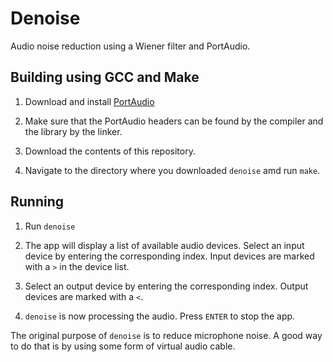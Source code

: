 # Denoise

Audio noise reduction using a Wiener filter and PortAudio.

## Building using GCC and Make

1. Download and install [PortAudio](http://www.portaudio.com/)

2. Make sure that the PortAudio headers can be found by the compiler and the library by the linker.

3. Download the contents of this repository.

4. Navigate to the directory where you downloaded `denoise` amd run `make`.

## Running

1. Run `denoise`

2. The app will display a list of available audio devices. Select an input device by entering the corresponding index. Input devices are marked with a `>` in the device list.

3. Select an output device by entering the corresponding index. Output devices are marked with a `<`.

4. `denoise` is now processing the audio. Press `ENTER` to stop the app.

The original purpose of `denoise` is to reduce microphone noise. A good way to do that is by using some form of virtual audio cable.
